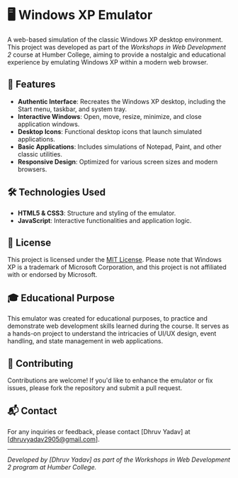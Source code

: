 # 🖥️ Windows XP Emulator

A web-based simulation of the classic Windows XP desktop environment. This project was developed as part of the *Workshops in Web Development 2* course at Humber College, aiming to provide a nostalgic and educational experience by emulating Windows XP within a modern web browser.

## 🚀 Features

- **Authentic Interface**: Recreates the Windows XP desktop, including the Start menu, taskbar, and system tray.
- **Interactive Windows**: Open, move, resize, minimize, and close application windows.
- **Desktop Icons**: Functional desktop icons that launch simulated applications.
- **Basic Applications**: Includes simulations of Notepad, Paint, and other classic utilities.
- **Responsive Design**: Optimized for various screen sizes and modern browsers.

## 🛠️ Technologies Used

- **HTML5 & CSS3**: Structure and styling of the emulator.
- **JavaScript**: Interactive functionalities and application logic.

## 📄 License

This project is licensed under the [MIT License](LICENSE). Please note that Windows XP is a trademark of Microsoft Corporation, and this project is not affiliated with or endorsed by Microsoft.

## 🎓 Educational Purpose

This emulator was created for educational purposes, to practice and demonstrate web development skills learned during the course. It serves as a hands-on project to understand the intricacies of UI/UX design, event handling, and state management in web applications.

## 🤝 Contributing

Contributions are welcome! If you'd like to enhance the emulator or fix issues, please fork the repository and submit a pull request.

## 📬 Contact

For any inquiries or feedback, please contact [Dhruv Yadav] at [dhruvyadav2905@gmail.com].

---

*Developed by [Dhruv Yadav] as part of the Workshops in Web Development 2 program at Humber College.*

